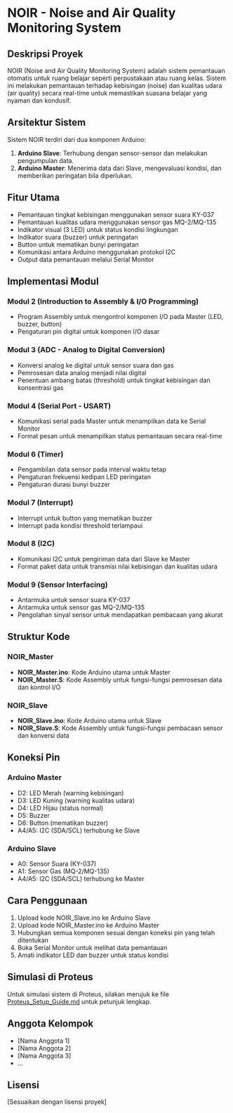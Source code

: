 # NOIR - Noise and Air Quality Monitoring System

## Deskripsi Proyek
NOIR (Noise and Air Quality Monitoring System) adalah sistem pemantauan otomatis untuk ruang belajar seperti perpustakaan atau ruang kelas. Sistem ini melakukan pemantauan terhadap kebisingan (noise) dan kualitas udara (air quality) secara real-time untuk memastikan suasana belajar yang nyaman dan kondusif.

## Arsitektur Sistem
Sistem NOIR terdiri dari dua komponen Arduino:
1. **Arduino Slave**: Terhubung dengan sensor-sensor dan melakukan pengumpulan data.
2. **Arduino Master**: Menerima data dari Slave, mengevaluasi kondisi, dan memberikan peringatan bila diperlukan.

## Fitur Utama
- Pemantauan tingkat kebisingan menggunakan sensor suara KY-037
- Pemantauan kualitas udara menggunakan sensor gas MQ-2/MQ-135
- Indikator visual (3 LED) untuk status kondisi lingkungan
- Indikator suara (buzzer) untuk peringatan
- Button untuk mematikan bunyi peringatan
- Komunikasi antara Arduino menggunakan protokol I2C
- Output data pemantauan melalui Serial Monitor

## Implementasi Modul
### Modul 2 (Introduction to Assembly & I/O Programming)
- Program Assembly untuk mengontrol komponen I/O pada Master (LED, buzzer, button)
- Pengaturan pin digital untuk komponen I/O dasar

### Modul 3 (ADC - Analog to Digital Conversion)
- Konversi analog ke digital untuk sensor suara dan gas
- Pemrosesan data analog menjadi nilai digital
- Penentuan ambang batas (threshold) untuk tingkat kebisingan dan konsentrasi gas

### Modul 4 (Serial Port - USART)
- Komunikasi serial pada Master untuk menampilkan data ke Serial Monitor
- Format pesan untuk menampilkan status pemantauan secara real-time

### Modul 6 (Timer)
- Pengambilan data sensor pada interval waktu tetap
- Pengaturan frekuensi kedipan LED peringatan
- Pengaturan durasi bunyi buzzer

### Modul 7 (Interrupt)
- Interrupt untuk button yang mematikan buzzer
- Interrupt pada kondisi threshold terlampaui

### Modul 8 (I2C)
- Komunikasi I2C untuk pengiriman data dari Slave ke Master
- Format paket data untuk transmisi nilai kebisingan dan kualitas udara

### Modul 9 (Sensor Interfacing)
- Antarmuka untuk sensor suara KY-037
- Antarmuka untuk sensor gas MQ-2/MQ-135
- Pengolahan sinyal sensor untuk mendapatkan pembacaan yang akurat

## Struktur Kode
### NOIR_Master
- **NOIR_Master.ino**: Kode Arduino utama untuk Master
- **NOIR_Master.S**: Kode Assembly untuk fungsi-fungsi pemrosesan data dan kontrol I/O

### NOIR_Slave
- **NOIR_Slave.ino**: Kode Arduino utama untuk Slave
- **NOIR_Slave.S**: Kode Assembly untuk fungsi-fungsi pembacaan sensor dan konversi data

## Koneksi Pin
### Arduino Master
- D2: LED Merah (warning kebisingan)
- D3: LED Kuning (warning kualitas udara)
- D4: LED Hijau (status normal)
- D5: Buzzer
- D6: Button (mematikan buzzer)
- A4/A5: I2C (SDA/SCL) terhubung ke Slave

### Arduino Slave
- A0: Sensor Suara (KY-037)
- A1: Sensor Gas (MQ-2/MQ-135)
- A4/A5: I2C (SDA/SCL) terhubung ke Master

## Cara Penggunaan
1. Upload kode NOIR_Slave.ino ke Arduino Slave
2. Upload kode NOIR_Master.ino ke Arduino Master
3. Hubungkan semua komponen sesuai dengan koneksi pin yang telah ditentukan
4. Buka Serial Monitor untuk melihat data pemantauan
5. Amati indikator LED dan buzzer untuk status kondisi

## Simulasi di Proteus
Untuk simulasi sistem di Proteus, silakan merujuk ke file [Proteus_Setup_Guide.md](./Proteus_Setup_Guide.md) untuk petunjuk lengkap.

## Anggota Kelompok
- [Nama Anggota 1]
- [Nama Anggota 2]
- [Nama Anggota 3]
- ...

## Lisensi
[Sesuaikan dengan lisensi proyek]